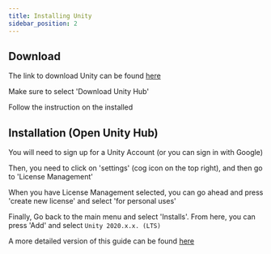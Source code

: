 ```yaml
---
title: Installing Unity
sidebar_position: 2
---
```


## Download

The link to download Unity can be found [here](https://unity3d.com/get-unity/download)

Make sure to select 'Download Unity Hub'

Follow the instruction on the installed

## Installation (Open Unity Hub)

You will need to sign up for a Unity Account (or you can sign in with Google)

Then, you need to click on 'settings' (cog icon on the top right), and then go to 'License Management'

When you have License Management selected, you can go ahead and press 'create new license' and select 'for personal uses'

Finally, Go back to the main menu and select 'Installs'. From here, you can press 'Add' and select `Unity 2020.x.x. (LTS)`

A more detailed version of this guide can be found [here](https://cs.hofstra.edu/docs/pages/guides/unity_install.html)
